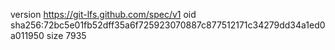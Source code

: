 version https://git-lfs.github.com/spec/v1
oid sha256:72bc5e01fb52dff35a6f725923070887c877512171c34279dd34a1ed0a011950
size 7935
